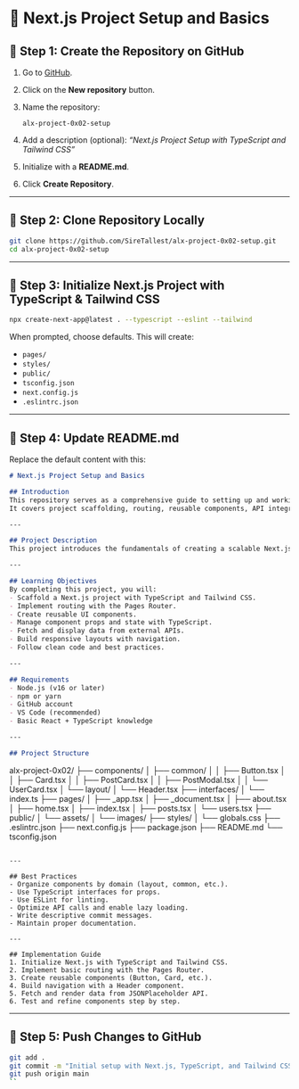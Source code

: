 # 🔹 Next.js Project Setup and Basics

## 🔹 Step 1: Create the Repository on GitHub

1. Go to [GitHub](https://github.com/).
2. Click on the **New repository** button.
3. Name the repository:

   ```
   alx-project-0x02-setup
   ```
4. Add a description (optional):
   *“Next.js Project Setup with TypeScript and Tailwind CSS”*
5. Initialize with a **README.md**.
6. Click **Create Repository**.

---

## 🔹 Step 2: Clone Repository Locally

```bash
git clone https://github.com/SireTallest/alx-project-0x02-setup.git
cd alx-project-0x02-setup
```

---

## 🔹 Step 3: Initialize Next.js Project with TypeScript & Tailwind CSS

```bash
npx create-next-app@latest . --typescript --eslint --tailwind
```

When prompted, choose defaults. This will create:

* `pages/`
* `styles/`
* `public/`
* `tsconfig.json`
* `next.config.js`
* `.eslintrc.json`

---

## 🔹 Step 4: Update README.md

Replace the default content with this:

```markdown
# Next.js Project Setup and Basics

## Introduction
This repository serves as a comprehensive guide to setting up and working with **Next.js**, **TypeScript**, and **Tailwind CSS**.  
It covers project scaffolding, routing, reusable components, API integration, and best practices for building modern web applications.

---

## Project Description
This project introduces the fundamentals of creating a scalable Next.js app. It demonstrates how to structure a project properly, implement reusable components, handle routing, integrate APIs, and build responsive layouts with Tailwind CSS.

---

## Learning Objectives
By completing this project, you will:
- Scaffold a Next.js project with TypeScript and Tailwind CSS.
- Implement routing with the Pages Router.
- Create reusable UI components.
- Manage component props and state with TypeScript.
- Fetch and display data from external APIs.
- Build responsive layouts with navigation.
- Follow clean code and best practices.

---

## Requirements
- Node.js (v16 or later)
- npm or yarn
- GitHub account
- VS Code (recommended)
- Basic React + TypeScript knowledge

---

## Project Structure
```

alx-project-0x02/
├── components/
│   ├── common/
│   │   ├── Button.tsx
│   │   ├── Card.tsx
│   │   ├── PostCard.tsx
│   │   ├── PostModal.tsx
│   │   └── UserCard.tsx
│   └── layout/
│       └── Header.tsx
├── interfaces/
│   └── index.ts
├── pages/
│   ├── \_app.tsx
│   ├── \_document.tsx
│   ├── about.tsx
│   ├── home.tsx
│   ├── index.tsx
│   ├── posts.tsx
│   └── users.tsx
├── public/
│   └── assets/
│       └── images/
├── styles/
│   └── globals.css
├── .eslintrc.json
├── next.config.js
├── package.json
├── README.md
└── tsconfig.json

```

---

## Best Practices
- Organize components by domain (layout, common, etc.).
- Use TypeScript interfaces for props.
- Use ESLint for linting.
- Optimize API calls and enable lazy loading.
- Write descriptive commit messages.
- Maintain proper documentation.

---

## Implementation Guide
1. Initialize Next.js with TypeScript and Tailwind CSS.
2. Implement basic routing with the Pages Router.
3. Create reusable components (Button, Card, etc.).
4. Build navigation with a Header component.
5. Fetch and render data from JSONPlaceholder API.
6. Test and refine components step by step.
```

---

## 🔹 Step 5: Push Changes to GitHub

```bash
git add .
git commit -m "Initial setup with Next.js, TypeScript, and Tailwind CSS"
git push origin main
``
